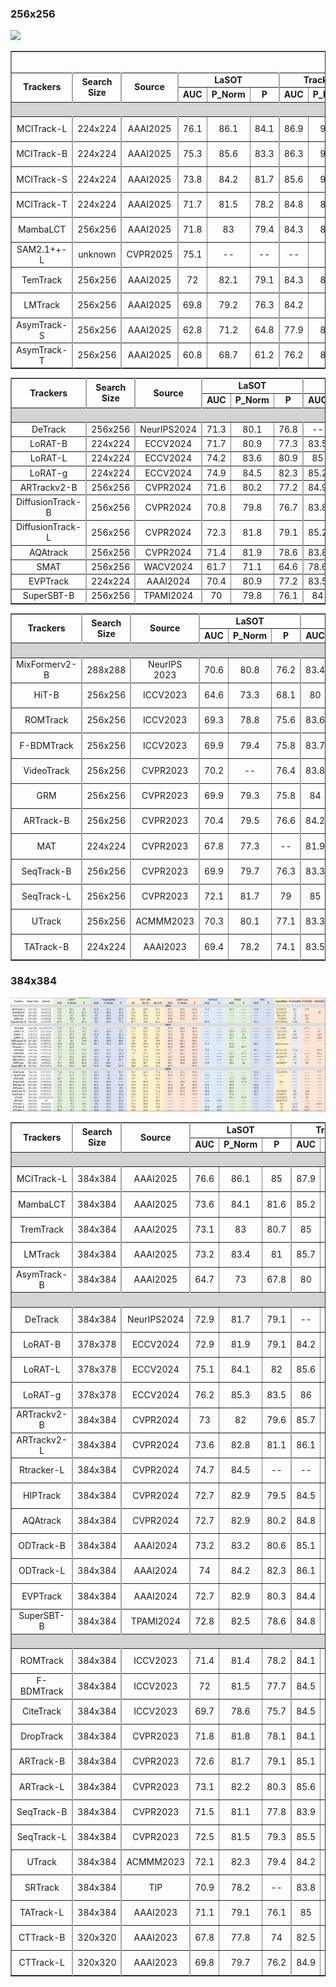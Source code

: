 ### 256x256
![](256.jpg)
<table border="1">
<colgroup>
    <col style="border-right: 2px solid #A9A9A9;">
    <col style="border-right: 2px solid #A9A9A9;">
    <col style="border-right: 2px solid #A9A9A9;">
    <col>
    <col>
    <col style="border-right: 2px solid #A9A9A9;">
    <col>
    <col>
    <col style="border-right: 2px solid #A9A9A9;">
    <col>
    <col>
    <col style="border-right: 2px solid #A9A9A9;">
    <col>
    <col>
    <col style="border-right: 2px solid #A9A9A9;">
    <col>
    <col style="border-right: 2px solid #A9A9A9;">
    <col>
    <col style="border-right: 2px solid #A9A9A9;">
    <col>
    <col style="border-right: 2px solid #A9A9A9;">
    <col style="border-right: 2px solid #A9A9A9;">
    <col style="border-right: 2px solid #A9A9A9;">
    <col style="border-right: 2px solid #A9A9A9;">
</colgroup>
<tr align="center">
<td rowspan="1" colspan="25" align="center" style="font-size:18px"><b>目标跟踪性能速查表</b></td>
</tr>
<tr align="center">
<td rowspan="2" colspan="1"><b>Trackers</b></td>
<td rowspan="2" colspan="1"><b>Search Size</b></td>
<td rowspan="2" colspan="1"><b>Source</b></td>
<td rowspan="1" colspan="3"><b>LaSOT</b></td>
<td rowspan="1" colspan="3"><b>TrackingNet</b></td>
<td rowspan="1" colspan="3"><b>GOT-10K</b></td>
<td rowspan="1" colspan="3"><b>LaSOT_ext</b></td>
<td rowspan="1" colspan="2"><b>UAV123</b></td>
<td rowspan="1" colspan="2"><b>TNL2k</b></td>
<td rowspan="1" colspan="2"><b>NFS</b></td>
<td rowspan="2" colspan="1"><b>Speed(fps)</b></td>
<td rowspan="2" colspan="1"><b>Params(M)</b></td>
<td rowspan="2" colspan="1"><b>FLOPs(G)</b></td>
<td rowspan="2" colspan="1"><b>MACs(G)</b></td>
</tr>
<tr align="center">
<td><b>AUC</b></td>
<td><b>P_Norm</b></td>
<td><b>P</b></td>
<td><b>AUC</b></td>
<td><b>P_Norm</b></td>
<td><b>P</b></td>
<td><b>AO</b></td>
<td><b>SR_0.5</b></td>
<td><b>SR_0.75</b></td>
<td><b>AUC</b></td>
<td><b>P_Norm</b></td>
<td><b>P</b></td>
<td><b>AUC</b></td>
<td><b>P</b></td>
<td><b>AUC</b></td>
<td><b>P</b></td>
<td><b>AUC</b></td>
<td><b>P</b></td>
</tr>
<tr bgcolor="#D3D3D3">
<td rowspan="1" colspan="25" align="center" valign="middle" >2025</td>
</tr>
<tr align="center">
<td>MCITrack-L</td>
<td>224x224</td>
<td>AAAI2025</td>
<td>76.1</td>
<td>86.1</td>
<td>84.1</td>
<td>86.9</td>
<td>91.3</td>
<td>87.4</td>
<td>79.3</td>
<td>89.3</td>
<td>78.7</td>
<td>54.8</td>
<td>65.6</td>
<td>61.6</td>
<td>70.8</td>
<td>--</td>
<td>64.3</td>
<td>--</td>
<td>71.1</td>
<td>--</td>
<td>16(2080Ti)</td>
<td>287</td>
<td>123</td>
<td>--</td>
</tr>
<tr align="center">
<td>MCITrack-B</td>
<td>224x224</td>
<td>AAAI2025</td>
<td>75.3</td>
<td>85.6</td>
<td>83.3</td>
<td>86.3</td>
<td>90.9</td>
<td>86.1</td>
<td>77.9</td>
<td>88.2</td>
<td>76.8</td>
<td>54.6</td>
<td>65.7</td>
<td>62.1</td>
<td>70.5</td>
<td>--</td>
<td>62.9</td>
<td>--</td>
<td>70.6</td>
<td>--</td>
<td>35(2080Ti)</td>
<td>88</td>
<td>38</td>
<td>--</td>
</tr>
<tr align="center">
<td>MCITrack-S</td>
<td>224x224</td>
<td>AAAI2025</td>
<td>73.8</td>
<td>84.2</td>
<td>81.7</td>
<td>85.6</td>
<td>90.2</td>
<td>85.2</td>
<td>76.9</td>
<td>87</td>
<td>76.1</td>
<td>52.6</td>
<td>63.6</td>
<td>59.7</td>
<td>69.3</td>
<td>--</td>
<td>61.9</td>
<td>--</td>
<td>70.6</td>
<td>--</td>
<td>40(2080Ti)</td>
<td>45</td>
<td>19</td>
<td>--</td>
</tr>
<tr align="center">
<td>MCITrack-T</td>
<td>224x224</td>
<td>AAAI2025</td>
<td>71.7</td>
<td>81.5</td>
<td>78.2</td>
<td>84.8</td>
<td>89.4</td>
<td>83.7</td>
<td>74</td>
<td>83.9</td>
<td>72.1</td>
<td>51.6</td>
<td>62.7</td>
<td>58.4</td>
<td>69.9</td>
<td>--</td>
<td>59.4</td>
<td>--</td>
<td>70</td>
<td>--</td>
<td>51(2080Ti)</td>
<td>32</td>
<td>13</td>
<td>--</td>
</tr>
<tr align="center">
<td>MambaLCT</td>
<td>256x256</td>
<td>AAAI2025</td>
<td>71.8</td>
<td>83</td>
<td>79.4</td>
<td>84.3</td>
<td>89.2</td>
<td>83.9</td>
<td>74.8</td>
<td>85.4</td>
<td>72.1</td>
<td>51.6</td>
<td>64</td>
<td>59</td>
<td>70.1</td>
<td>--</td>
<td>58.5</td>
<td>--</td>
<td>--</td>
<td>--</td>
<td> 58.6(V100)</td>
<td>72</td>
<td>--</td>
<td>25</td>
</tr>
<tr align="center">
<td>SAM2.1++-L</td>
<td>unknown</td>
<td>CVPR2025</td>
<td>75.1</td>
<td>--</td>
<td>--</td>
<td>--</td>
<td>--</td>
<td>--</td>
<td>81.1</td>
<td>--</td>
<td>--</td>
<td>60.9</td>
<td>--</td>
<td>--</td>
<td>--</td>
<td>--</td>
<td>--</td>
<td>--</td>
<td>--</td>
<td>--</td>
<td> 58.6(V100)</td>
<td>224</td>
<td>--</td>
<td>--</td>
</tr>
<tr align="center">
<td>TemTrack</td>
<td>256x256</td>
<td>AAAI2025</td>
<td>72</td>
<td>82.1</td>
<td>79.1</td>
<td>84.3</td>
<td>88.8</td>
<td>83.5</td>
<td>74.9</td>
<td>84.8</td>
<td>71.7</td>
<td>52.4</td>
<td>63.3</td>
<td>60.2</td>
<td>70.8</td>
<td>--</td>
<td>58.8</td>
<td>--</td>
<td>--</td>
<td>--</td>
<td>46(V100)</td>
<td>70</td>
<td>24.8</td>
<td></td>
</tr>
<tr align="center">
<td>LMTrack</td>
<td>256x256</td>
<td>AAAI2025</td>
<td>69.8</td>
<td>79.2</td>
<td>76.3</td>
<td>84.2</td>
<td>89</td>
<td>82.8</td>
<td>76.3</td>
<td>87.1</td>
<td>73.9</td>
<td>49</td>
<td>59.6</td>
<td>55.8</td>
<td>--</td>
<td>--</td>
<td>--</td>
<td>--</td>
<td>--</td>
<td>--</td>
<td>--</td>
<td>--</td>
<td>--</td>
<td>--</td>
</tr>
<tr align="center">
<td>AsymTrack-S</td>
<td>256x256</td>
<td>AAAI2025</td>
<td>62.8</td>
<td>71.2</td>
<td>64.8</td>
<td>77.9</td>
<td>82.2</td>
<td>74</td>
<td>65.5</td>
<td>74.8</td>
<td>58.9</td>
<td>43.3</td>
<td>--</td>
<td>--</td>
<td>65.6</td>
<td>--</td>
<td>--</td>
<td>--</td>
<td>64.9</td>
<td>--</td>
<td>200(2080Ti)</td>
<td>3.36</td>
<td>0.8</td>
<td>--</td>
</tr>
<tr align="center">
<td>AsymTrack-T</td>
<td>256x256</td>
<td>AAAI2025</td>
<td>60.8</td>
<td>68.7</td>
<td>61.2</td>
<td>76.2</td>
<td>80.9</td>
<td>71.6</td>
<td>62.3</td>
<td>71.3</td>
<td>54.7</td>
<td>42.5</td>
<td>--</td>
<td>--</td>
<td>64.6</td>
<td>--</td>
<td>--</td>
<td>--</td>
<td>63.3</td>
<td>--</td>
<td>224(2080Ti)</td>
<td>3.05</td>
<td>0.7</td>
<td>--</td>
</tr>
</table>
<table border="1">
<colgroup>
    <col style="border-right: 2px solid #A9A9A9;">
    <col style="border-right: 2px solid #A9A9A9;">
    <col style="border-right: 2px solid #A9A9A9;">
    <col>
    <col>
    <col style="border-right: 2px solid #A9A9A9;">
    <col>
    <col>
    <col style="border-right: 2px solid #A9A9A9;">
    <col>
    <col>
    <col style="border-right: 2px solid #A9A9A9;">
    <col>
    <col>
    <col style="border-right: 2px solid #A9A9A9;">
    <col>
    <col style="border-right: 2px solid #A9A9A9;">
    <col>
    <col style="border-right: 2px solid #A9A9A9;">
    <col>
    <col style="border-right: 2px solid #A9A9A9;">
    <col style="border-right: 2px solid #A9A9A9;">
    <col style="border-right: 2px solid #A9A9A9;">
    <col style="border-right: 2px solid #A9A9A9;">
</colgroup>
<tr align="center">
<td rowspan="2" colspan="1"><b>Trackers</b></td>
<td rowspan="2" colspan="1"><b>Search Size</b></td>
<td rowspan="2" colspan="1"><b>Source</b></td>
<td rowspan="1" colspan="3"><b>LaSOT</b></td>
<td rowspan="1" colspan="3"><b>TrackingNet</b></td>
<td rowspan="1" colspan="3"><b>GOT-10K</b></td>
<td rowspan="1" colspan="3"><b>LaSOT_ext</b></td>
<td rowspan="1" colspan="2"><b>UAV123</b></td>
<td rowspan="1" colspan="2"><b>TNL2k</b></td>
<td rowspan="1" colspan="2"><b>NFS</b></td>
<td rowspan="2" colspan="1"><b>Speed(fps)</b></td>
<td rowspan="2" colspan="1"><b>Params(M)</b></td>
<td rowspan="2" colspan="1"><b>FLOPs(G)</b></td>
<td rowspan="2" colspan="1"><b>MACs(G)</b></td>
</tr>
<tr align="center">
<td><b>AUC</b></td>
<td><b>P_Norm</b></td>
<td><b>P</b></td>
<td><b>AUC</b></td>
<td><b>P_Norm</b></td>
<td><b>P</b></td>
<td><b>AO</b></td>
<td><b>SR_0.5</b></td>
<td><b>SR_0.75</b></td>
<td><b>AUC</b></td>
<td><b>P_Norm</b></td>
<td><b>P</b></td>
<td><b>AUC</b></td>
<td><b>P</b></td>
<td><b>AUC</b></td>
<td><b>P</b></td>
<td><b>AUC</b></td>
<td><b>P</b></td>
</tr>
<tr bgcolor="#D3D3D3">
<td rowspan="1" colspan="25" align="center" valign="middle">2024</td>
</tr>
<tr align="center">
<td> DeTrack</td>
<td>256x256</td>
<td>NeurIPS2024</td>
<td>71.3</td>
<td>80.1</td>
<td>76.8</td>
<td>--</td>
<td>--</td>
<td>--</td>
<td>77.1</td>
<td>86.1</td>
<td>73.5</td>
<td>47.9</td>
<td>56.6</td>
<td>52.1</td>
<td>--</td>
<td>--</td>
<td>--</td>
<td>--</td>
<td>--</td>
<td>--</td>
<td>42(3090)</td>
<td>--</td>
<td>53</td>
<td></td>
</tr>
<tr align="center">
<td>LoRAT-B</td>
<td>224x224</td>
<td>ECCV2024</td>
<td>71.7</td>
<td>80.9</td>
<td>77.3</td>
<td>83.5</td>
<td>87.9</td>
<td>82.1</td>
<td>72.1</td>
<td>81.8</td>
<td>70.7</td>
<td>50.3</td>
<td>61.6</td>
<td>57.1</td>
<td>--</td>
<td>--</td>
<td>58.8</td>
<td>61.3</td>
<td>--</td>
<td>--</td>
<td>209(v100)</td>
<td>99</td>
<td>--</td>
<td>30</td>
</tr>
<tr align="center">
<td>LoRAT-L</td>
<td>224x224</td>
<td>ECCV2024</td>
<td>74.2</td>
<td>83.6</td>
<td>80.9</td>
<td>85</td>
<td>89.5</td>
<td>84.4</td>
<td>75.7</td>
<td>84.9</td>
<td>75</td>
<td>52.8</td>
<td>64.7</td>
<td>60</td>
<td>--</td>
<td>--</td>
<td>61.1</td>
<td>65.1</td>
<td>--</td>
<td>--</td>
<td>119(v100)</td>
<td>336</td>
<td>--</td>
<td>103</td>
</tr>
<tr align="center">
<td>LoRAT-g</td>
<td>224x224</td>
<td>ECCV2024</td>
<td>74.9</td>
<td>84.5</td>
<td>82.3</td>
<td>85.2</td>
<td>89.8</td>
<td>85.1</td>
<td>77.7</td>
<td>87.7</td>
<td>77.7</td>
<td>53.3</td>
<td>65.4</td>
<td>61.1</td>
<td>--</td>
<td>--</td>
<td>61.8</td>
<td>66.6</td>
<td>--</td>
<td>--</td>
<td>50(v100)</td>
<td>1216</td>
<td>--</td>
<td>378</td>
</tr>
<tr align="center">
<td>ARTrackv2-B</td>
<td>256x256</td>
<td>CVPR2024</td>
<td>71.6</td>
<td>80.2</td>
<td>77.2</td>
<td>84.9</td>
<td>89.3</td>
<td>84.5</td>
<td>75.9</td>
<td>85.4</td>
<td>72.7</td>
<td>50.8</td>
<td>61.9</td>
<td>57.7</td>
<td>69.9</td>
<td></td>
<td>59.2</td>
<td></td>
<td>67.6</td>
<td></td>
<td>94(unknown)</td>
<td>--</td>
<td>--</td>
<td>--</td>
</tr>
<tr align="center">
<td>DiffusionTrack-B</td>
<td>256x256</td>
<td>CVPR2024</td>
<td>70.8</td>
<td>79.8</td>
<td>76.7</td>
<td>83.8</td>
<td>88.2</td>
<td>82.1</td>
<td>74.8</td>
<td>85.4</td>
<td>72</td>
<td>--</td>
<td>--</td>
<td>--</td>
<td>--</td>
<td>--</td>
<td>56.4</td>
<td>57.3</td>
<td>--</td>
<td>--</td>
<td>30*</td>
<td>--</td>
<td>--</td>
<td>--</td>
</tr>
<tr align="center">
<td>DiffusionTrack-L</td>
<td>256x256</td>
<td>CVPR2024</td>
<td>72.3</td>
<td>81.8</td>
<td>79.1</td>
<td>85.2</td>
<td>89.6</td>
<td>84.8</td>
<td>74.7</td>
<td>85.6</td>
<td>71.8</td>
<td>--</td>
<td>--</td>
<td>--</td>
<td>--</td>
<td>--</td>
<td>56.8</td>
<td>57.7</td>
<td>--</td>
<td>--</td>
<td>--</td>
<td>--</td>
<td>--</td>
<td>--</td>
</tr>
<tr align="center">
<td>AQAtrack</td>
<td>256x256</td>
<td>CVPR2024</td>
<td>71.4</td>
<td>81.9</td>
<td>78.6</td>
<td>83.8</td>
<td>88.6</td>
<td>83.1</td>
<td>73.8</td>
<td>83.2</td>
<td>72.1</td>
<td>51.2</td>
<td>62.2</td>
<td>58.9</td>
<td>70.7</td>
<td></td>
<td>57.8</td>
<td>59.4</td>
<td>--</td>
<td>--</td>
<td>67.6(v100)</td>
<td>72</td>
<td></td>
<td>25.8</td>
</tr>
<tr align="center">
<td>SMAT</td>
<td>256x256</td>
<td>WACV2024</td>
<td>61.7</td>
<td>71.1</td>
<td>64.6</td>
<td>78.6</td>
<td>84.2</td>
<td>75.6</td>
<td>64.5</td>
<td>74.7</td>
<td>57.8</td>
<td>61.7</td>
<td>71.1</td>
<td>64.6</td>
<td>64.3</td>
<td>83.9</td>
<td>--</td>
<td>--</td>
<td>62</td>
<td>74.6</td>
<td>158(3090)</td>
<td>3.8</td>
<td>--</td>
<td>--</td>
</tr>
<tr align="center">
<td>EVPTrack</td>
<td>224x224</td>
<td> AAAI2024</td>
<td>70.4</td>
<td>80.9</td>
<td>77.2</td>
<td>83.5</td>
<td>88.3</td>
<td>--</td>
<td>73.3</td>
<td>83.6</td>
<td>70.7</td>
<td>48.7</td>
<td>59.5</td>
<td>55.1</td>
<td>70.2</td>
<td>--</td>
<td>57.5</td>
<td>58.8</td>
<td>--</td>
<td>--</td>
<td>71(2080Ti)</td>
<td>73</td>
<td>21</td>
<td>--</td>
</tr>
<tr align="center">
<td>SuperSBT-B</td>
<td>256x256</td>
<td>TPAMI2024</td>
<td>70</td>
<td>79.8</td>
<td>76.1</td>
<td>84</td>
<td>88.4</td>
<td>83.2</td>
<td>74.4</td>
<td>83.9</td>
<td>71.3</td>
<td>48.1</td>
<td>--</td>
<td>54.2</td>
<td>69.5</td>
<td>--</td>
<td>56.6</td>
<td>--</td>
<td>67.1</td>
<td>--</td>
<td>81(unknown)</td>
<td>65.5</td>
<td>24.6</td>
<td>--</td>
</tr>
</table>
<table border="1">
<colgroup>
    <col style="border-right: 2px solid #A9A9A9;">
    <col style="border-right: 2px solid #A9A9A9;">
    <col style="border-right: 2px solid #A9A9A9;">
    <col>
    <col>
    <col style="border-right: 2px solid #A9A9A9;">
    <col>
    <col>
    <col style="border-right: 2px solid #A9A9A9;">
    <col>
    <col>
    <col style="border-right: 2px solid #A9A9A9;">
    <col>
    <col>
    <col style="border-right: 2px solid #A9A9A9;">
    <col>
    <col style="border-right: 2px solid #A9A9A9;">
    <col>
    <col style="border-right: 2px solid #A9A9A9;">
    <col>
    <col style="border-right: 2px solid #A9A9A9;">
    <col style="border-right: 2px solid #A9A9A9;">
    <col style="border-right: 2px solid #A9A9A9;">
    <col style="border-right: 2px solid #A9A9A9;">
</colgroup>
<tr align="center">
<td rowspan="2" colspan="1"><b>Trackers</b></td>
<td rowspan="2" colspan="1"><b>Search Size</b></td>
<td rowspan="2" colspan="1"><b>Source</b></td>
<td rowspan="1" colspan="3"><b>LaSOT</b></td>
<td rowspan="1" colspan="3"><b>TrackingNet</b></td>
<td rowspan="1" colspan="3"><b>GOT-10K</b></td>
<td rowspan="1" colspan="3"><b>LaSOT_ext</b></td>
<td rowspan="1" colspan="2"><b>UAV123</b></td>
<td rowspan="1" colspan="2"><b>TNL2k</b></td>
<td rowspan="1" colspan="2"><b>NFS</b></td>
<td rowspan="2" colspan="1"><b>Speed(fps)</b></td>
<td rowspan="2" colspan="1"><b>Params(M)</b></td>
<td rowspan="2" colspan="1"><b>FLOPs(G)</b></td>
<td rowspan="2" colspan="1"><b>MACs(G)</b></td>
</tr>
<tr align="center">
<td><b>AUC</b></td>
<td><b>P_Norm</b></td>
<td><b>P</b></td>
<td><b>AUC</b></td>
<td><b>P_Norm</b></td>
<td><b>P</b></td>
<td><b>AO</b></td>
<td><b>SR_0.5</b></td>
<td><b>SR_0.75</b></td>
<td><b>AUC</b></td>
<td><b>P_Norm</b></td>
<td><b>P</b></td>
<td><b>AUC</b></td>
<td><b>P</b></td>
<td><b>AUC</b></td>
<td><b>P</b></td>
<td><b>AUC</b></td>
<td><b>P</b></td>
</tr>
<tr bgcolor="#D3D3D3">
<td rowspan="1" colspan="25" align="center" valign="middle">2023</td>
</tr>
<tr align="center">
<td>MixFormerv2-B</td>
<td>288x288</td>
<td>NeurIPS 2023</td>
<td>70.6</td>
<td>80.8</td>
<td>76.2</td>
<td>83.4</td>
<td>88.1</td>
<td>81.6</td>
<td>--</td>
<td>--</td>
<td>--</td>
<td>50.6</td>
<td>--</td>
<td>56.9</td>
<td>69.9</td>
<td>92.1</td>
<td>57.4</td>
<td>58.4</td>
<td>--</td>
<td>--</td>
<td>165(8000)</td>
<td>--</td>
<td>--</td>
<td>--</td>
</tr>
<tr align="center">
<td>HiT-B</td>
<td>256x256</td>
<td>ICCV2023</td>
<td>64.6</td>
<td>73.3</td>
<td>68.1</td>
<td>80</td>
<td>84.4</td>
<td>77.3</td>
<td>64</td>
<td>72.1</td>
<td>58.1</td>
<td>44.1</td>
<td>--</td>
<td>--</td>
<td>65.6</td>
<td>--</td>
<td>--</td>
<td>--</td>
<td>63.6</td>
<td>--</td>
<td>175(unknown)</td>
<td>42.14</td>
<td>--</td>
<td>4.34</td>
</tr>
<tr align="center">
<td>ROMTrack</td>
<td>256x256</td>
<td>ICCV2023</td>
<td>69.3</td>
<td>78.8</td>
<td>75.6</td>
<td>83.6</td>
<td>88.4</td>
<td>82.7</td>
<td>72.9</td>
<td>82.9</td>
<td>70.2</td>
<td>48.9</td>
<td>59.3</td>
<td>55</td>
<td>--</td>
<td>--</td>
<td>--</td>
<td>--</td>
<td>68</td>
<td>--</td>
<td>62(1080Ti)</td>
<td>92.1</td>
<td>--</td>
<td>34.5</td>
</tr>
<tr align="center">
<td>F-BDMTrack</td>
<td>256x256</td>
<td>ICCV2023</td>
<td>69.9</td>
<td>79.4</td>
<td>75.8</td>
<td>83.7</td>
<td>88.3</td>
<td>82.6</td>
<td>72.7</td>
<td>82</td>
<td>69.9</td>
<td>47.9</td>
<td>57.9</td>
<td>54</td>
<td>69</td>
<td>--</td>
<td>--</td>
<td>--</td>
<td>66</td>
<td>--</td>
<td>--</td>
<td>--</td>
<td>--</td>
<td>--</td>
</tr>
<tr align="center">
<td>VideoTrack</td>
<td>256x256</td>
<td>CVPR2023</td>
<td>70.2</td>
<td>--</td>
<td>76.4</td>
<td>83.8</td>
<td>88.7</td>
<td>83.1</td>
<td>72.9</td>
<td>81.9</td>
<td>69.8</td>
<td>--</td>
<td>--</td>
<td>--</td>
<td>69.7</td>
<td>89.9</td>
<td>--</td>
<td>--</td>
<td>--</td>
<td>--</td>
<td>--</td>
<td>--</td>
<td>--</td>
<td>--</td>
</tr>
<tr align="center">
<td> GRM</td>
<td>256x256</td>
<td>CVPR2023</td>
<td>69.9</td>
<td>79.3</td>
<td>75.8</td>
<td>84</td>
<td>88.7</td>
<td>83.3</td>
<td>73.4</td>
<td>82.9</td>
<td>70.4</td>
<td>--</td>
<td>--</td>
<td>--</td>
<td>70.2</td>
<td>--</td>
<td>--</td>
<td>--</td>
<td>65.6</td>
<td>--</td>
<td>45(3090)</td>
<td>--</td>
<td>--</td>
<td>--</td>
</tr>
<tr align="center">
<td>ARTrack-B</td>
<td>256x256</td>
<td>CVPR2023</td>
<td>70.4</td>
<td>79.5</td>
<td>76.6</td>
<td>84.2</td>
<td>88.7</td>
<td>83.5</td>
<td>73.5</td>
<td>82.2</td>
<td>70.9</td>
<td>46.4</td>
<td>56.5</td>
<td>52.3</td>
<td>67.7</td>
<td>--</td>
<td>57.5</td>
<td>--</td>
<td>64.3</td>
<td>--</td>
<td>26(unknown)</td>
<td>--</td>
<td>--</td>
<td>--</td>
</tr>
<tr align="center">
<td>MAT</td>
<td>224x224</td>
<td>CVPR2023</td>
<td>67.8</td>
<td>77.3</td>
<td>--</td>
<td>81.9</td>
<td>86.8</td>
<td>--</td>
<td>67.7</td>
<td>78.4</td>
<td>--</td>
<td>--</td>
<td>--</td>
<td>--</td>
<td>68</td>
<td>--</td>
<td>51.3</td>
<td>--</td>
<td>65.3</td>
<td>--</td>
<td>--</td>
<td>--</td>
<td>--</td>
<td>--</td>
</tr>
<tr align="center">
<td>SeqTrack-B</td>
<td>256x256</td>
<td>CVPR2023</td>
<td>69.9</td>
<td>79.7</td>
<td>76.3</td>
<td>83.3</td>
<td>88.3</td>
<td>82.2</td>
<td>74.7</td>
<td>84.7</td>
<td>71.8</td>
<td>49.5</td>
<td>60.8</td>
<td>56.3</td>
<td>69.2</td>
<td>--</td>
<td>54.9</td>
<td>--</td>
<td>67.6</td>
<td>--</td>
<td>40(2080Ti)</td>
<td>89</td>
<td>66</td>
<td>--</td>
</tr>
<tr align="center">
<td>SeqTrack-L</td>
<td>256x256</td>
<td>CVPR2023</td>
<td>72.1</td>
<td>81.7</td>
<td>79</td>
<td>85</td>
<td>89.5</td>
<td>84.9</td>
<td>74.5</td>
<td>83.2</td>
<td>72</td>
<td>50.5</td>
<td>61.5</td>
<td>57.2</td>
<td>69.7</td>
<td>--</td>
<td>56.9</td>
<td>--</td>
<td>66.9</td>
<td>--</td>
<td>15(2080Ti)</td>
<td>309</td>
<td>232</td>
<td>--</td>
</tr>
<tr align="center">
<td>UTrack</td>
<td>256x256</td>
<td>ACMMM2023</td>
<td>70.3</td>
<td>80.1</td>
<td>77.1</td>
<td>83.3</td>
<td>89.3</td>
<td>84.3</td>
<td>75.5</td>
<td>86.4</td>
<td>74.3</td>
<td>--</td>
<td>--</td>
<td>--</td>
<td>--</td>
<td>--</td>
<td>57.5</td>
<td>59.1</td>
<td>--</td>
<td>--</td>
<td>62(2080Ti)</td>
<td>92</td>
<td>38</td>
<td>--</td>
</tr>
<tr align="center">
<td>TATrack-B</td>
<td>224x224</td>
<td>AAAI2023</td>
<td>69.4</td>
<td>78.2</td>
<td>74.1</td>
<td>83.5</td>
<td>88.3</td>
<td>81.8</td>
<td>77.3</td>
<td>87.8</td>
<td>74.1</td>
<td>--</td>
<td>--</td>
<td>--</td>
<td>--</td>
<td>--</td>
<td>--</td>
<td>--</td>
<td>--</td>
<td>--</td>
<td>14.1</td>
<td>112.8</td>
<td>--</td>
<td>45.1</td>
</tr>
</table>

### 384x384
![](384.png)
<table border="1">
<colgroup>
    <col style="border-right: 2px solid #A9A9A9;">
    <col style="border-right: 2px solid #A9A9A9;">
    <col style="border-right: 2px solid #A9A9A9;">
    <col>
    <col>
    <col style="border-right: 2px solid #A9A9A9;">
    <col>
    <col>
    <col style="border-right: 2px solid #A9A9A9;">
    <col>
    <col>
    <col style="border-right: 2px solid #A9A9A9;">
    <col>
    <col>
    <col style="border-right: 2px solid #A9A9A9;">
    <col>
    <col style="border-right: 2px solid #A9A9A9;">
    <col>
    <col style="border-right: 2px solid #A9A9A9;">
    <col>
    <col style="border-right: 2px solid #A9A9A9;">
    <col style="border-right: 2px solid #A9A9A9;">
    <col style="border-right: 2px solid #A9A9A9;">
    <col style="border-right: 2px solid #A9A9A9;">
</colgroup>
<tr align="center">
<td rowspan="2" colspan="1"><b>Trackers</b></td>
<td rowspan="2" colspan="1"><b>Search Size</b></td>
<td rowspan="2" colspan="1"><b>Source</b></td>
<td rowspan="1" colspan="3"><b>LaSOT</b></td>
<td rowspan="1" colspan="3"><b>TrackingNet</b></td>
<td rowspan="1" colspan="3"><b>GOT-10K</b></td>
<td rowspan="1" colspan="3"><b>LaSOT_ext</b></td>
<td rowspan="1" colspan="2"><b>UAV123</b></td>
<td rowspan="1" colspan="2"><b>TNL2k</b></td>
<td rowspan="1" colspan="2"><b>NFS</b></td>
<td rowspan="2" colspan="1"><b>Speed(fps)</b></td>
<td rowspan="2" colspan="1"><b>Params(M)</b></td>
<td rowspan="2" colspan="1"><b>FLOPs(G)</b></td>
<td rowspan="2" colspan="1"><b>MACs(G)</b></td>
</tr>
<tr align="center">
<td><b>AUC</b></td>
<td><b>P_Norm</b></td>
<td><b>P</b></td>
<td><b>AUC</b></td>
<td><b>P_Norm</b></td>
<td><b>P</b></td>
<td><b>AO</b></td>
<td><b>SR_0.5</b></td>
<td><b>SR_0.75</b></td>
<td><b>AUC</b></td>
<td><b>P_Norm</b></td>
<td><b>P</b></td>
<td><b>AUC</b></td>
<td><b>P</b></td>
<td><b>AUC</b></td>
<td><b>P</b></td>
<td><b>AUC</b></td>
<td><b>P</b></td>
</tr>
<tr align="center" bgcolor="#D3D3D3">
<td rowspan="1" colspan="25">2025</td>
</tr>
<tr align="center">
<td>MCITrack-L</td>
<td>384x384</td>
<td>AAAI2025</td>
<td>76.6</td>
<td>86.1</td>
<td>85</td>
<td>87.9</td>
<td>92.1</td>
<td>89.2</td>
<td>80</td>
<td>88.5</td>
<td>80.2</td>
<td>55.7</td>
<td>66.5</td>
<td>62.9</td>
<td>71.5</td>
<td>--</td>
<td>65.3</td>
<td>--</td>
<td>70.6</td>
<td>--</td>
<td>5(2080Ti)</td>
<td>287</td>
<td>370</td>
<td></td>
</tr>
<tr align="center">
<td>MambaLCT</td>
<td>384x384</td>
<td>AAAI2025</td>
<td>73.6</td>
<td>84.1</td>
<td>81.6</td>
<td>85.2</td>
<td>89.8</td>
<td>85.2</td>
<td>76.2</td>
<td>86.7</td>
<td>74.3</td>
<td>53.3</td>
<td>64.8</td>
<td>61.4</td>
<td>--</td>
<td>--</td>
<td>--</td>
<td>--</td>
<td>--</td>
<td>--</td>
<td>45.3(v100)</td>
<td>72</td>
<td></td>
<td>58</td>
</tr>
<tr align="center">
<td>TremTrack</td>
<td>384x384</td>
<td>AAAI2025</td>
<td>73.1</td>
<td>83</td>
<td>80.7</td>
<td>85</td>
<td>89.3</td>
<td>84.8</td>
<td>76.1</td>
<td>84.9</td>
<td>74.4</td>
<td>53.4</td>
<td>64.8</td>
<td>61</td>
<td>--</td>
<td>--</td>
<td>--</td>
<td>--</td>
<td>--</td>
<td>--</td>
<td>36(v100)</td>
<td>70</td>
<td>55.7</td>
<td></td>
</tr>
<tr align="center">
<td>LMTrack</td>
<td>384x384</td>
<td>AAAI2025</td>
<td>73.2</td>
<td>83.4</td>
<td>81</td>
<td>85.7</td>
<td>89.9</td>
<td>84.7</td>
<td>80.1</td>
<td>91.5</td>
<td>79</td>
<td>53.6</td>
<td>64.7</td>
<td>61.5</td>
<td>--</td>
<td>--</td>
<td>--</td>
<td>--</td>
<td>--</td>
<td>--</td>
<td> 47(3090)</td>
<td>92</td>
<td>69</td>
<td></td>
</tr>
<tr align="center">
<td>AsymTrack-B</td>
<td>384x384</td>
<td>AAAI2025</td>
<td>64.7</td>
<td>73</td>
<td>67.8</td>
<td>80</td>
<td>84.5</td>
<td>77.4</td>
<td>67.7</td>
<td>76.6</td>
<td>61.4</td>
<td>44.6</td>
<td>--</td>
<td>--</td>
<td>66.5</td>
<td>--</td>
<td>--</td>
<td>--</td>
<td>64.4</td>
<td>--</td>
<td>197(2080Ti)</td>
<td>3.36</td>
<td>1.8</td>
<td></td>
</tr>
<tr align="center" bgcolor="#D3D3D3">
<td rowspan="1" colspan="25">2024</td>
</tr>
<tr align="center">
<td> DeTrack</td>
<td>384x384</td>
<td>NeurIPS2024</td>
<td>72.9</td>
<td>81.7</td>
<td>79.1</td>
<td>--</td>
<td>--</td>
<td>--</td>
<td>77.9</td>
<td>86.5</td>
<td>74.9</td>
<td>53.6</td>
<td>64.4</td>
<td>60.4</td>
<td>--</td>
<td>--</td>
<td>--</td>
<td>--</td>
<td>--</td>
<td>--</td>
<td>30（3090）</td>
<td>--</td>
<td>117.1</td>
<td>--</td>
</tr>
<tr align="center">
<td>LoRAT-B</td>
<td>378x378</td>
<td>ECCV2024</td>
<td>72.9</td>
<td>81.9</td>
<td>79.1</td>
<td>84.2</td>
<td>88.4</td>
<td>83</td>
<td>73.7</td>
<td>82.6</td>
<td>72.9</td>
<td>53.1</td>
<td>64.8</td>
<td>60.6</td>
<td>--</td>
<td>--</td>
<td>59.9</td>
<td>63.7</td>
<td>--</td>
<td>--</td>
<td>151(v100)</td>
<td>99</td>
<td>--</td>
<td>97</td>
</tr>
<tr align="center">
<td>LoRAT-L</td>
<td>378x378</td>
<td>ECCV2024</td>
<td>75.1</td>
<td>84.1</td>
<td>82</td>
<td>85.6</td>
<td>89.7</td>
<td>85.4</td>
<td>77.5</td>
<td>86.2</td>
<td>78.1</td>
<td>56.6</td>
<td>69</td>
<td>65.1</td>
<td>--</td>
<td>--</td>
<td>62.3</td>
<td>67</td>
<td>--</td>
<td>--</td>
<td>63(v100)</td>
<td>336</td>
<td>--</td>
<td>325</td>
</tr>
<tr align="center">
<td>LoRAT-g</td>
<td>378x378</td>
<td>ECCV2024</td>
<td>76.2</td>
<td>85.3</td>
<td>83.5</td>
<td>86</td>
<td>90.2</td>
<td>86.1</td>
<td>78.9</td>
<td>87.8</td>
<td>80.7</td>
<td>56.5</td>
<td>69</td>
<td>64.9</td>
<td>--</td>
<td>--</td>
<td>62.7</td>
<td>67.8</td>
<td>--</td>
<td>--</td>
<td>20(v100)</td>
<td>1216</td>
<td>--</td>
<td>1161</td>
</tr>
<tr align="center">
<td>ARTrackv2-B</td>
<td>384x384</td>
<td>CVPR2024</td>
<td>73</td>
<td>82</td>
<td>79.6</td>
<td>85.7</td>
<td>89.8</td>
<td>85.5</td>
<td>73</td>
<td>82</td>
<td>79.6</td>
<td>52.9</td>
<td>63.4</td>
<td>59.1</td>
<td>--</td>
<td>--</td>
<td>--</td>
<td>--</td>
<td>--</td>
<td>--</td>
<td>--</td>
<td>--</td>
<td>--</td>
<td>--</td>
</tr>
<tr align="center">
<td>ARTrackv2-L</td>
<td>384x384</td>
<td>CVPR2024</td>
<td>73.6</td>
<td>82.8</td>
<td>81.1</td>
<td>86.1</td>
<td>90.4</td>
<td>86.2</td>
<td>79.5</td>
<td>87.8</td>
<td>79.6</td>
<td>53.4</td>
<td>63.7</td>
<td>60.2</td>
<td>71.7</td>
<td>--</td>
<td>61.6</td>
<td>--</td>
<td>68.4</td>
<td>--</td>
<td>49(unknown)</td>
<td>--</td>
<td>--</td>
<td>--</td>
</tr>
<tr align="center">
<td>Rtracker-L</td>
<td>384x384</td>
<td>CVPR2024</td>
<td>74.7</td>
<td>84.5</td>
<td>--</td>
<td>--</td>
<td>--</td>
<td>--</td>
<td>77.9</td>
<td>76.9</td>
<td>87</td>
<td>54.9</td>
<td>65.5</td>
<td>62.7</td>
<td>--</td>
<td>--</td>
<td>60.6</td>
<td>63.7</td>
<td>--</td>
<td>--</td>
<td>--</td>
<td>--</td>
<td>--</td>
<td>--</td>
</tr>
<tr align="center">
<td>HIPTrack</td>
<td>384x384</td>
<td>CVPR2024</td>
<td>72.7</td>
<td>82.9</td>
<td>79.5</td>
<td>84.5</td>
<td>89.1</td>
<td>83.8</td>
<td>77.4</td>
<td>88</td>
<td>74.5</td>
<td>53</td>
<td>64.3</td>
<td>60.6</td>
<td>70.5</td>
<td>--</td>
<td>--</td>
<td>--</td>
<td>68.1</td>
<td>--</td>
<td>45.3(v100)</td>
<td>120.4</td>
<td>--</td>
<td>66.9</td>
</tr>
<tr align="center">
<td>AQAtrack</td>
<td>384x384</td>
<td>CVPR2024</td>
<td>72.7</td>
<td>82.9</td>
<td>80.2</td>
<td>84.8</td>
<td>89.3</td>
<td>84.3</td>
<td>76</td>
<td>85.2</td>
<td>74.9</td>
<td>52.7</td>
<td>64.2</td>
<td>60.8</td>
<td>71.2</td>
<td>--</td>
<td>59.3</td>
<td>62.3</td>
<td>--</td>
<td>--</td>
<td>44.2(v100)</td>
<td>72</td>
<td>--</td>
<td>58.3</td>
</tr>
<tr align="center">
<td>ODTrack-B</td>
<td>384x384</td>
<td>AAAI2024</td>
<td>73.2</td>
<td>83.2</td>
<td>80.6</td>
<td>85.1</td>
<td>90.1</td>
<td>84.9</td>
<td>77</td>
<td>87.9</td>
<td>75.1</td>
<td>52.4</td>
<td>63.9</td>
<td>60.1</td>
<td>--</td>
<td>--</td>
<td>60.9</td>
<td>--</td>
<td>--</td>
<td>--</td>
<td>32(2080Ti)</td>
<td>92</td>
<td>73</td>
<td>--</td>
</tr>
<tr align="center">
<td>ODTrack-L</td>
<td>384x384</td>
<td>AAAI2024</td>
<td>74</td>
<td>84.2</td>
<td>82.3</td>
<td>86.1</td>
<td>91</td>
<td>86.7</td>
<td>78.2</td>
<td>87.2</td>
<td>77.3</td>
<td>52.4</td>
<td>63.9</td>
<td>60.1</td>
<td>--</td>
<td>--</td>
<td>61.7</td>
<td>--</td>
<td>--</td>
<td>--</td>
<td>--</td>
<td>--</td>
<td>--</td>
<td>--</td>
</tr>
<tr align="center">
<td>EVPTrack</td>
<td>384x384</td>
<td> AAAI2024</td>
<td>72.7</td>
<td>82.9</td>
<td>80.3</td>
<td>84.4</td>
<td>89.1</td>
<td>--</td>
<td>76.6</td>
<td>86.7</td>
<td>73.9</td>
<td>53.7</td>
<td>65.5</td>
<td>61.9</td>
<td>70.9</td>
<td>--</td>
<td>59.1</td>
<td>62</td>
<td>--</td>
<td>--</td>
<td>28(2080Ti)</td>
<td>73</td>
<td>65</td>
<td>--</td>
</tr>
<tr align="center">
<td>SuperSBT-B</td>
<td>384x384</td>
<td>TPAMI2024</td>
<td>72.8</td>
<td>82.5</td>
<td>78.6</td>
<td>84.8</td>
<td>88.9</td>
<td>83.7</td>
<td>75.5</td>
<td>84.3</td>
<td>72.4</td>
<td>50.7</td>
<td>--</td>
<td>57.9</td>
<td>--</td>
<td>--</td>
<td>--</td>
<td>--</td>
<td>--</td>
<td>--</td>
<td>--</td>
<td>--</td>
<td>--</td>
<td>--</td>
</tr>
<tr align="center" bgcolor="#D3D3D3">
<td rowspan="1" colspan="25">2023</td>
</tr>
<tr align="center">
<td>ROMTrack</td>
<td>384x384</td>
<td>ICCV2023</td>
<td>71.4</td>
<td>81.4</td>
<td>78.2</td>
<td>84.1</td>
<td>89</td>
<td>83.7</td>
<td>74.2</td>
<td>84.3</td>
<td>72.4</td>
<td>51.3</td>
<td>62.4</td>
<td>58.6</td>
<td>--</td>
<td>--</td>
<td>--</td>
<td>--</td>
<td>68.8</td>
<td>--</td>
<td>28(1080Ti)</td>
<td>92.1</td>
<td>--</td>
<td>77.7</td>
</tr>
<tr align="center">
<td>F-BDMTrack</td>
<td>384x384</td>
<td>ICCV2023</td>
<td>72</td>
<td>81.5</td>
<td>77.7</td>
<td>84.5</td>
<td>89</td>
<td>84</td>
<td>75.4</td>
<td>84.3</td>
<td>72.9</td>
<td>50.8</td>
<td>61.3</td>
<td>57.8</td>
<td>70.9</td>
<td>--</td>
<td>--</td>
<td>--</td>
<td>67.3</td>
<td>--</td>
<td>--</td>
<td>--</td>
<td>--</td>
<td>--</td>
</tr>
<tr align="center">
<td>CiteTrack</td>
<td>384x384</td>
<td>ICCV2023</td>
<td>69.7</td>
<td>78.6</td>
<td>75.7</td>
<td>84.5</td>
<td>89</td>
<td>84.2</td>
<td>74.7</td>
<td>73</td>
<td>84.3</td>
<td>--</td>
<td>--</td>
<td>--</td>
<td>--</td>
<td>--</td>
<td>57.7</td>
<td>59.6</td>
<td>--</td>
<td>--</td>
<td></td>
<td>--</td>
<td>--</td>
<td>--</td>
</tr>
<tr align="center">
<td>DropTrack</td>
<td>384x384</td>
<td>CVPR2023</td>
<td>71.8</td>
<td>81.8</td>
<td>78.1</td>
<td>84.1</td>
<td>88.9</td>
<td>--</td>
<td>75.9</td>
<td>86.8</td>
<td>72</td>
<td>52.7</td>
<td>63.9</td>
<td>60.2</td>
<td>--</td>
<td>--</td>
<td>56.9</td>
<td>57.9</td>
<td>--</td>
<td>--</td>
<td>58.1</td>
<td>--</td>
<td>--</td>
<td>--</td>
</tr>
<tr align="center">
<td>ARTrack-B</td>
<td>384x384</td>
<td>CVPR2023</td>
<td>72.6</td>
<td>81.7</td>
<td>79.1</td>
<td>85.1</td>
<td>89.1</td>
<td>84.8</td>
<td>75.5</td>
<td>84.3</td>
<td>74.3</td>
<td>51.9</td>
<td>62</td>
<td>58.5</td>
<td>70.5</td>
<td>--</td>
<td>59.8</td>
<td>--</td>
<td>66.8</td>
<td>--</td>
<td>--</td>
<td>--</td>
<td>--</td>
<td>--</td>
</tr>
<tr align="center">
<td>ARTrack-L</td>
<td>384x384</td>
<td>CVPR2023</td>
<td>73.1</td>
<td>82.2</td>
<td>80.3</td>
<td>85.6</td>
<td>89.6</td>
<td>86</td>
<td>78.5</td>
<td>87.4</td>
<td>77.8</td>
<td>52.8</td>
<td>62.9</td>
<td>59.7</td>
<td>71.2</td>
<td>--</td>
<td>60.3</td>
<td>--</td>
<td>67.9</td>
<td>--</td>
<td>--</td>
<td>--</td>
<td>--</td>
<td>--</td>
</tr>
<tr align="center">
<td>SeqTrack-B</td>
<td>384x384</td>
<td>CVPR2023</td>
<td>71.5</td>
<td>81.1</td>
<td>77.8</td>
<td>83.9</td>
<td>88.8</td>
<td>83.6</td>
<td>74.5</td>
<td>84.3</td>
<td>71.4</td>
<td>50.5</td>
<td>61.6</td>
<td>57.5</td>
<td>68.6</td>
<td>--</td>
<td>56.4</td>
<td>--</td>
<td>66.7</td>
<td>--</td>
<td>15(2080Ti)</td>
<td>89</td>
<td>148</td>
<td>--</td>
</tr>
<tr align="center">
<td>SeqTrack-L</td>
<td>384x384</td>
<td>CVPR2023</td>
<td>72.5</td>
<td>81.5</td>
<td>79.3</td>
<td>85.5</td>
<td>89.8</td>
<td>85.8</td>
<td>74.8</td>
<td>81.9</td>
<td>72.2</td>
<td>50.7</td>
<td>61.6</td>
<td>57.5</td>
<td>68.5</td>
<td>--</td>
<td>57.8</td>
<td>--</td>
<td>66.2</td>
<td>--</td>
<td>5(2080Ti)</td>
<td>309</td>
<td>524</td>
<td>--</td>
</tr>
<tr align="center">
<td>UTrack</td>
<td>384x384</td>
<td>ACMMM2023</td>
<td>72.1</td>
<td>82.3</td>
<td>79.4</td>
<td>84.2</td>
<td>89.9</td>
<td>84.7</td>
<td>77.7</td>
<td>88.6</td>
<td>75.7</td>
<td>--</td>
<td>--</td>
<td>--</td>
<td>--</td>
<td>--</td>
<td>60.3</td>
<td>63.5</td>
<td>--</td>
<td>--</td>
<td>24(2080Ti)</td>
<td>92</td>
<td>85</td>
<td>--</td>
</tr>
<tr align="center">
<td>SRTrack</td>
<td>384x384</td>
<td>TIP</td>
<td>70.9</td>
<td>78.2</td>
<td>--</td>
<td>83.8</td>
<td>88.1</td>
<td>82.9</td>
<td>73.4</td>
<td>83.9</td>
<td>69.6</td>
<td>--</td>
<td>--</td>
<td>--</td>
<td>70.6</td>
<td>90.8</td>
<td>--</td>
<td>--</td>
<td>--</td>
<td>--</td>
<td>69(3070Ti)</td>
<td>--</td>
<td>--</td>
<td>--</td>
</tr>
<tr align="center">
<td>TATrack-L</td>
<td>384x384</td>
<td>AAAI2023</td>
<td>71.1</td>
<td>79.1</td>
<td>76.1</td>
<td>85</td>
<td>89.3</td>
<td>84.5</td>
<td>79.2</td>
<td>88.6</td>
<td>78.3</td>
<td>--</td>
<td>--</td>
<td>--</td>
<td>--</td>
<td>--</td>
<td>--</td>
<td>--</td>
<td>--</td>
<td>--</td>
<td>6.6</td>
<td>112.8</td>
<td>--</td>
<td>162.4</td>
</tr>
<tr align="center">
<td>CTTrack-B</td>
<td>320x320</td>
<td>AAAI2023</td>
<td>67.8</td>
<td>77.8</td>
<td>74</td>
<td>82.5</td>
<td>87.1</td>
<td>80.3</td>
<td>73.5</td>
<td>83.5</td>
<td>70.6</td>
<td>--</td>
<td>--</td>
<td>--</td>
<td>68.8</td>
<td>89.5</td>
<td>--</td>
<td>--</td>
<td>--</td>
<td>--</td>
<td>40</td>
<td>93.8</td>
<td>48.1</td>
<td>--</td>
</tr>
<tr align="center">
<td>CTTrack-L</td>
<td>320x320</td>
<td>AAAI2023</td>
<td>69.8</td>
<td>79.7</td>
<td>76.2</td>
<td>84.9</td>
<td>89.1</td>
<td>83.5</td>
<td>75.3</td>
<td>84.5</td>
<td>74</td>
<td>--</td>
<td>--</td>
<td>--</td>
<td>68.8</td>
<td>89.5</td>
<td>--</td>
<td>--</td>
<td>--</td>
<td>--</td>
<td>22</td>
<td>313.9</td>
<td>163.7</td>
<td>--</td>
</tr>
</table>
